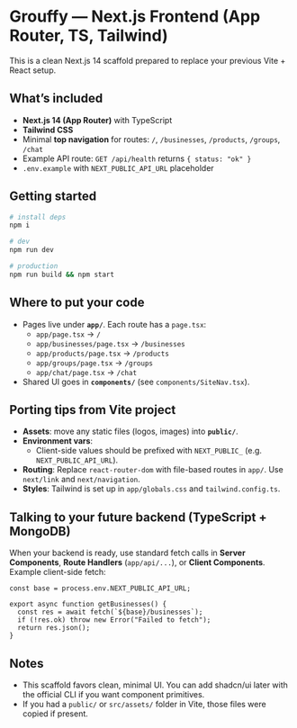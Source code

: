 # Grouffy — Next.js Frontend (App Router, TS, Tailwind)

This is a clean Next.js 14 scaffold prepared to replace your previous Vite + React setup.

## What’s included
- **Next.js 14 (App Router)** with TypeScript
- **Tailwind CSS**
- Minimal **top navigation** for routes: `/`, `/businesses`, `/products`, `/groups`, `/chat`
- Example API route: `GET /api/health` returns `{ status: "ok" }`
- `.env.example` with `NEXT_PUBLIC_API_URL` placeholder

## Getting started
```bash
# install deps
npm i

# dev
npm run dev

# production
npm run build && npm start
```

## Where to put your code
- Pages live under **`app/`**. Each route has a `page.tsx`:
  - `app/page.tsx` → `/`
  - `app/businesses/page.tsx` → `/businesses`
  - `app/products/page.tsx` → `/products`
  - `app/groups/page.tsx` → `/groups`
  - `app/chat/page.tsx` → `/chat`
- Shared UI goes in **`components/`** (see `components/SiteNav.tsx`).

## Porting tips from Vite project
- **Assets**: move any static files (logos, images) into **`public/`**.
- **Environment vars**:
  - Client-side values should be prefixed with `NEXT_PUBLIC_` (e.g. `NEXT_PUBLIC_API_URL`).
- **Routing**: Replace `react-router-dom` with file-based routes in `app/`. Use `next/link` and `next/navigation`.
- **Styles**: Tailwind is set up in `app/globals.css` and `tailwind.config.ts`.

## Talking to your future backend (TypeScript + MongoDB)
When your backend is ready, use standard fetch calls in **Server Components**, **Route Handlers** (`app/api/...`), or **Client Components**. Example client-side fetch:

```tsx
const base = process.env.NEXT_PUBLIC_API_URL;

export async function getBusinesses() {
  const res = await fetch(`${base}/businesses`);
  if (!res.ok) throw new Error("Failed to fetch");
  return res.json();
}
```

## Notes
- This scaffold favors clean, minimal UI. You can add shadcn/ui later with the official CLI if you want component primitives.
- If you had a `public/` or `src/assets/` folder in Vite, those files were copied if present.
